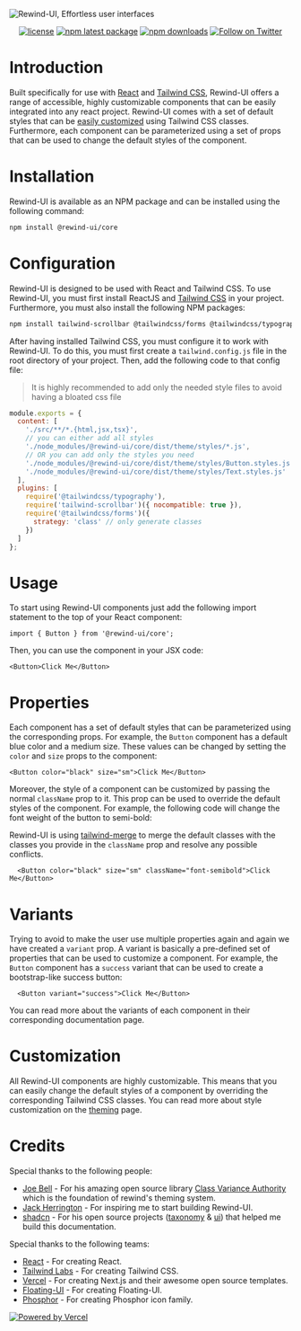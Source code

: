![Rewind-UI, Effortless user interfaces](https://rewind-ui.dev/images/og.jpg)

<div align="center">

[![license](https://img.shields.io/badge/license-MIT-blue.svg)](https://github.com/rewindui/rewindui/blob/main/LICENSE)
[![npm latest package](https://img.shields.io/npm/v/@rewind-ui/core/latest.svg)](https://www.npmjs.com/package/@rewind-ui/core)
[![npm downloads](https://img.shields.io/npm/dm/@rewind-ui/core.svg)](https://www.npmjs.com/package/@rewind-ui/core)
[![Follow on Twitter](https://img.shields.io/twitter/follow/rewindui.svg?label=follow+@rewindui)](https://twitter.com/rewindui)

</div>

# Introduction
Built specifically for use with [React](https://react.dev) and [Tailwind CSS](https://tailwindcss.com/), Rewind-UI offers a range of accessible, highly customizable components that can be easily integrated into any react project. Rewind-UI comes with a set of default styles that can be [easily customized](https://rewind-ui.dev/theming) using Tailwind CSS classes. Furthermore, each component can be parameterized using a set of props that can be used to change the default styles of the component.

# Installation
Rewind-UI is available as an NPM package and can be installed using the following command:

```bash
npm install @rewind-ui/core
```

# Configuration
Rewind-UI is designed to be used with React and Tailwind CSS. To use Rewind-UI, you must first install ReactJS and [Tailwind CSS](https://tailwindcss.com/docs/installation) in your project. Furthermore, you must also install the following NPM packages:

```bash
npm install tailwind-scrollbar @tailwindcss/forms @tailwindcss/typography
```

After having installed Tailwind CSS, you must configure it to work with Rewind-UI. To do this, you must first create a `tailwind.config.js` file in the root directory of your project. Then, add the following code to that config file:

> It is highly recommended to add only the needed style files to avoid having a bloated css file

```js
module.exports = {
  content: [
    './src/**/*.{html,jsx,tsx}',
    // you can either add all styles
    './node_modules/@rewind-ui/core/dist/theme/styles/*.js',
    // OR you can add only the styles you need
    './node_modules/@rewind-ui/core/dist/theme/styles/Button.styles.js',
    './node_modules/@rewind-ui/core/dist/theme/styles/Text.styles.js'
  ],
  plugins: [
    require('@tailwindcss/typography'),
    require('tailwind-scrollbar')({ nocompatible: true }),
    require('@tailwindcss/forms')({
      strategy: 'class' // only generate classes
    })
  ]
};
```

# Usage
To start using Rewind-UI components just add the following import statement to the top of your React component:

```tsx
import { Button } from '@rewind-ui/core';
```

Then, you can use the component in your JSX code:

```tsx
<Button>Click Me</Button>
```

# Properties
Each component has a set of default styles that can be parameterized using the corresponding props. For example, the `Button` component has a default blue color and a medium size. These values can be changed by setting the `color` and `size` props to the component:

```tsx
<Button color="black" size="sm">Click Me</Button>
```

Moreover, the style of a component can be customized by passing the normal `className` prop to it. This prop can be used to override the default styles of the component. For example, the following code will change the font weight of the button to semi-bold:

Rewind-UI is using [tailwind-merge](https://github.com/dcastil/tailwind-merge) to merge the default classes with the classes you provide in the `className` prop and resolve any possible conflicts.

```tsx
  <Button color="black" size="sm" className="font-semibold">Click Me</Button>
```

# Variants
Trying to avoid to make the user use multiple properties again and again we have created a `variant` prop. A variant is basically a pre-defined set of properties that can be used to customize a component. For example, the `Button` component has a `success` variant that can be used to create a bootstrap-like success button:

```tsx
  <Button variant="success">Click Me</Button>
```

You can read more about the variants of each component in their corresponding documentation page.

# Customization
All Rewind-UI components are highly customizable. This means that you can easily change the default styles of a component by overriding the corresponding Tailwind CSS classes. You can read more about style customization on the [theming](https://rewind-ui.dev/theming) page.

# Credits
Special thanks to the following people:
* [Joe Bell](https://twitter.com/joebell_) - For his amazing open source library [Class Variance Authority](https://cva.style/docs) which is the foundation of rewind's theming system.
* [Jack Herrington](https://twitter.com/jherr) - For inspiring me to start building Rewind-UI.
* [shadcn](https://twitter.com/shadcn) - For his open source projects ([taxonomy](https://tx.shadcn.com/) & [ui](https://ui.shadcn.com/)) that helped me build this documentation.

Special thanks to the following teams:
* [React](https://react.dev/) - For creating React.
* [Tailwind Labs](https://tailwindcss.com) - For creating Tailwind CSS.
* [Vercel](https://vercel.com/) - For creating Next.js and their awesome open source templates.
* [Floating-UI](https://floating-ui.com/) - For creating Floating-UI.
* [Phosphor](https://phosphoricons.com/) - For creating Phosphor icon family.

[![Powered by Vercel](https://rewind-ui.dev/images/powered-by-vercel.svg)](https://vercel.com?utm_source=[RewindUI]&utm_campaign=oss.)
